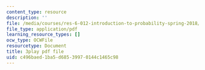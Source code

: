 ```yaml
---
content_type: resource
description: ''
file: /media/courses/res-6-012-introduction-to-probability-spring-2018/c496baed1ba5d68539970144c1465c98_O4QYcoxuLHE.pdf
file_type: application/pdf
learning_resource_types: []
ocw_type: OCWFile
resourcetype: Document
title: 3play pdf file
uid: c496baed-1ba5-d685-3997-0144c1465c98
---
```

